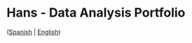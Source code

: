 # Hans - Data Analysis Portfolio 
([Spanish](https://github.com/HansAllTech/Hans_Data_Analysis_Portfolio/blob/main/Proyectos.md#tabla-de-contenido-es--en) | [English](https://github.com/HansAllTech/Hans_Data_Analysis_Portfolio/blob/main/Projects.md#table-of-content-es--en))          
                                              
                                                                                                                                                                                   
                                                    
                                                              
                                 
                    
                        
          
    
            
     
   
 
 
 
